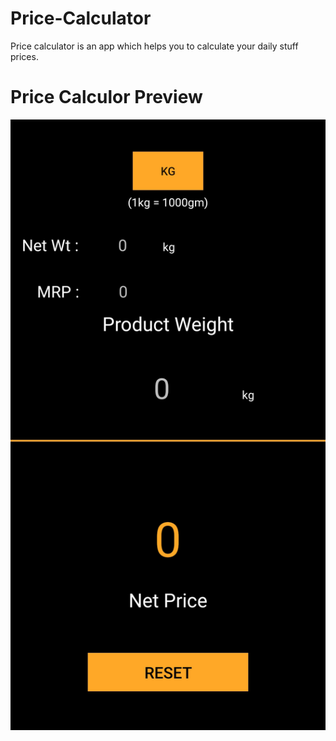 # Price-Calculator
Price calculator is an app which helps you to calculate your daily stuff prices.


# Price Calculor Preview
![](preview/sc1.jpg)
